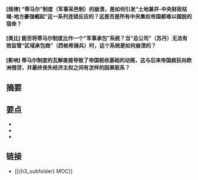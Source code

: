 #### [规律] “蒂马尔”制度（军事采邑制）的崩溃，是如何引发“土地兼并-中央财政枯竭-地方豪强崛起”这一系列连锁反应的？这是否是所有中央集权帝国都难以摆脱的宿命？


#### [类比] 能否将蒂马尔制度比作一个“军事承包”系统？当“总公司”（苏丹）无法有效监管“区域承包商”（西帕希骑兵）时，这个系统是如何崩溃的？


#### [影响] 蒂马尔制度的瓦解直接导致了帝国税收基础的动摇，这与后来帝国疯狂向欧洲借贷，并最终丧失经济主权之间有怎样的因果联系？


## 摘要


## 要点

- 
- 
- 

## 链接

- [[{h3_subfolder} MOC]]
